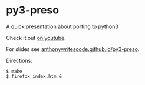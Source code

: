 py3-preso
================

A quick presentation about porting to python3

Check it out [on youtube](https://www.youtube.com/watch?v=eO4V5JaCiR4).

For slides see [anthonywritescode.github.io/py3-preso](https://anthonywritescode.github.io/py3-preso).


Directions:

```
$ make
$ firefox index.htm &
```
